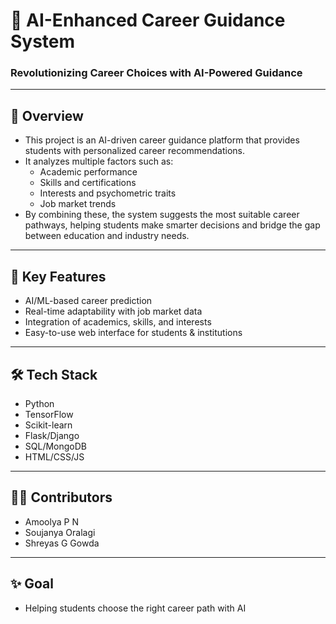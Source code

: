 # 🎯 AI-Enhanced Career Guidance System
### Revolutionizing Career Choices with AI-Powered Guidance

---

## 📖 Overview

- This project is an AI-driven career guidance platform that provides students with personalized career recommendations.  
- It analyzes multiple factors such as:  
  - Academic performance  
  - Skills and certifications  
  - Interests and psychometric traits  
  - Job market trends  
- By combining these, the system suggests the most suitable career pathways, helping students make smarter decisions and bridge the gap between education and industry needs.

---

## 🚀 Key Features

- AI/ML-based career prediction  
- Real-time adaptability with job market data  
- Integration of academics, skills, and interests  
- Easy-to-use web interface for students & institutions  

---

## 🛠️ Tech Stack

- Python  
- TensorFlow  
- Scikit-learn  
- Flask/Django  
- SQL/MongoDB  
- HTML/CSS/JS  

---

## 👨‍💻 Contributors

- Amoolya P N  
- Soujanya Oralagi  
- Shreyas G Gowda  

---

## ✨ Goal

- Helping students choose the right career path with AI
